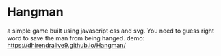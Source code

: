 # Hangman

a simple game built using javascript css and svg. You need to guess right word to save the man from being hanged. 
demo: https://dhirendralive9.github.io/Hangman/
